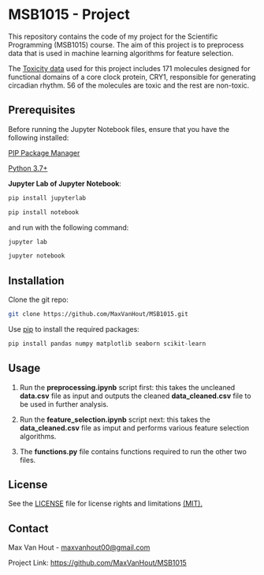 # MSB1015 - Project
This repository contains the code of my project for the Scientific Programming (MSB1015) course. The aim of this project is to preprocess data that is used in machine learning algorithms for feature selection.

The [Toxicity data](https://archive.ics.uci.edu/dataset/728/toxicity-2) used for this project includes 171 molecules designed for functional domains of a core clock protein, CRY1, responsible for generating circadian rhythm. 56 of the molecules are toxic and the rest are non-toxic.


## Prerequisites
Before running the Jupyter Notebook files, ensure that you have the following installed:

[PIP Package Manager](https://pypi.org/project/pip/)

[Python 3.7+](https://www.python.org/downloads/)

**Jupyter Lab of Jupyter Notebook**: 
```bash
pip install jupyterlab
```
```bash
pip install notebook
```
and run with the following command:
```bash
jupyter lab
```
```bash
jupyter notebook
```

## Installation
Clone the git repo:
```bash
git clone https://github.com/MaxVanHout/MSB1015.git
```
Use [pip](https://pip.pypa.io/en/stable/) to install the required packages:
```bash
pip install pandas numpy matplotlib seaborn scikit-learn
```

## Usage
1) Run the **preprocessing.ipynb** script first: this takes the uncleaned **data.csv** file as input and outputs the cleaned **data_cleaned.csv** file to be used in further analysis.

2) Run the **feature_selection.ipynb** script next: this takes the **data_cleaned.csv** file as imput and performs various feature selection algorithms.

3) The **functions.py** file contains functions required to run the other two files.


## License 
See the [LICENSE](LICENSE.md) file for license rights and limitations [(MIT).](https://choosealicense.com/licenses/mit/)


## Contact
Max Van Hout - maxvanhout00@gmail.com

Project Link: https://github.com/MaxVanHout/MSB1015




